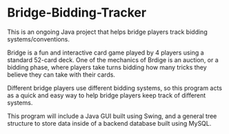 # Bridge-Bidding-Tracker

This is an ongoing Java project that helps bridge players track bidding systems/conventions. 

Bridge is a fun and interactive card game played by 4 players using a standard 52-card deck. One of the mechanics of Brdige is an auction, or a bidding phase, where players take turns bidding how many tricks they believe they can take with their cards. 

Different bridge players use different bidding systems, so this program acts as a quick and easy way to help bridge players keep track of different systems.

This program will include a Java GUI built using Swing, and a general tree structure to store data inside of a backend database built using MySQL.
